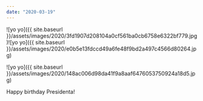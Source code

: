 ```yaml
---
date: "2020-03-19"
---
```


![yo yo]({{ site.baseurl }}/assets/images/2020/3fd1907d208104a0cf561ba0cb6758e6322bf779.jpg)![yo yo]({{ site.baseurl }}/assets/images/2020/e0b5e13fdccd49a6fe48f9bd2a497c4566d80264.jpg)

![yo yo]({{ site.baseurl }}/assets/images/2020/148ac006d98da41f9a8aaf6476053750924a18d5.jpg)

Happy birthday Presidenta!
